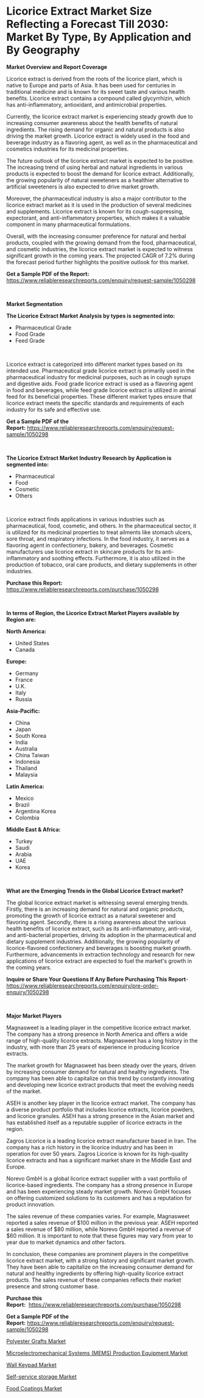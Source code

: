<p><h1>Licorice Extract Market Size Reflecting a Forecast Till 2030: Market By Type, By Application and By Geography</h1></p><p><strong>Market Overview and Report Coverage</strong></p>
<p><p>Licorice extract is derived from the roots of the licorice plant, which is native to Europe and parts of Asia. It has been used for centuries in traditional medicine and is known for its sweet taste and various health benefits. Licorice extract contains a compound called glycyrrhizin, which has anti-inflammatory, antioxidant, and antimicrobial properties.</p><p>Currently, the licorice extract market is experiencing steady growth due to increasing consumer awareness about the health benefits of natural ingredients. The rising demand for organic and natural products is also driving the market growth. Licorice extract is widely used in the food and beverage industry as a flavoring agent, as well as in the pharmaceutical and cosmetics industries for its medicinal properties.</p><p>The future outlook of the licorice extract market is expected to be positive. The increasing trend of using herbal and natural ingredients in various products is expected to boost the demand for licorice extract. Additionally, the growing popularity of natural sweeteners as a healthier alternative to artificial sweeteners is also expected to drive market growth.</p><p>Moreover, the pharmaceutical industry is also a major contributor to the licorice extract market as it is used in the production of several medicines and supplements. Licorice extract is known for its cough-suppressing, expectorant, and anti-inflammatory properties, which makes it a valuable component in many pharmaceutical formulations.</p><p>Overall, with the increasing consumer preference for natural and herbal products, coupled with the growing demand from the food, pharmaceutical, and cosmetic industries, the licorice extract market is expected to witness significant growth in the coming years. The projected CAGR of 7.2% during the forecast period further highlights the positive outlook for this market.</p></p>
<p><strong>Get a Sample PDF of the Report:</strong> <a href="https://www.reliableresearchreports.com/enquiry/request-sample/1050298">https://www.reliableresearchreports.com/enquiry/request-sample/1050298</a></p>
<p>&nbsp;</p>
<p><strong>Market Segmentation</strong></p>
<p><strong>The Licorice Extract Market Analysis by types is segmented into:</strong></p>
<p><ul><li>Pharmaceutical Grade</li><li>Food Grade</li><li>Feed Grade</li></ul></p>
<p>&nbsp;</p>
<p><p>Licorice extract is categorized into different market types based on its intended use. Pharmaceutical grade licorice extract is primarily used in the pharmaceutical industry for medicinal purposes, such as in cough syrups and digestive aids. Food grade licorice extract is used as a flavoring agent in food and beverages, while feed grade licorice extract is utilized in animal feed for its beneficial properties. These different market types ensure that licorice extract meets the specific standards and requirements of each industry for its safe and effective use.</p></p>
<p><strong>Get a Sample PDF of the Report:</strong>&nbsp;<a href="https://www.reliableresearchreports.com/enquiry/request-sample/1050298">https://www.reliableresearchreports.com/enquiry/request-sample/1050298</a></p>
<p>&nbsp;</p>
<p><strong>The Licorice Extract Market Industry Research by Application is segmented into:</strong></p>
<p><ul><li>Pharmaceutical</li><li>Food</li><li>Cosmetic</li><li>Others</li></ul></p>
<p>&nbsp;</p>
<p><p>Licorice extract finds applications in various industries such as pharmaceutical, food, cosmetic, and others. In the pharmaceutical sector, it is utilized for its medicinal properties to treat ailments like stomach ulcers, sore throat, and respiratory infections. In the food industry, it serves as a flavoring agent in confectionery, bakery, and beverages. Cosmetic manufacturers use licorice extract in skincare products for its anti-inflammatory and soothing effects. Furthermore, it is also utilized in the production of tobacco, oral care products, and dietary supplements in other industries.</p></p>
<p><strong>Purchase this Report:</strong>&nbsp; <a href="https://www.reliableresearchreports.com/purchase/1050298">https://www.reliableresearchreports.com/purchase/1050298</a></p>
<p>&nbsp;</p>
<p><strong>In terms of Region, the Licorice Extract Market Players available by Region are:</strong></p>
<p>
    <p> <strong> North America: </strong>
        <ul>
            <li>United States</li>
            <li>Canada</li>
        </ul>
        </p> 
    <p> <strong> Europe: </strong>
        <ul>
            <li>Germany</li>
            <li>France</li>
            <li>U.K.</li>
            <li>Italy</li>
            <li>Russia</li>
        </ul>
        </p> 
    <p> <strong> Asia-Pacific: </strong>
        <ul>
            <li>China</li>
            <li>Japan</li>
            <li>South Korea</li>
            <li>India</li>
            <li>Australia</li>
            <li>China Taiwan</li>
            <li>Indonesia</li>
            <li>Thailand</li>
            <li>Malaysia</li>
        </ul>
        </p> 
    <p> <strong> Latin America: </strong>
        <ul>
            <li>Mexico</li>
            <li>Brazil</li>
            <li>Argentina Korea</li>
            <li>Colombia</li>
        </ul>
        </p> 
    <p> <strong> Middle East & Africa: </strong>
        <ul>
            <li>Turkey</li>
            <li>Saudi</li>
            <li>Arabia</li>
            <li>UAE</li>
            <li>Korea</li>
        </ul>
    </p>
    </p>
<p>&nbsp;</p>
<p><strong>What are the Emerging Trends in the Global Licorice Extract market?</strong></p>
<p><p>The global licorice extract market is witnessing several emerging trends. Firstly, there is an increasing demand for natural and organic products, promoting the growth of licorice extract as a natural sweetener and flavoring agent. Secondly, there is a rising awareness about the various health benefits of licorice extract, such as its anti-inflammatory, anti-viral, and anti-bacterial properties, driving its adoption in the pharmaceutical and dietary supplement industries. Additionally, the growing popularity of licorice-flavored confectionery and beverages is boosting market growth. Furthermore, advancements in extraction technology and research for new applications of licorice extract are expected to fuel the market's growth in the coming years.</p></p>
<p><strong>Inquire or Share Your Questions If Any Before Purchasing This Report</strong>- <a href="https://www.reliableresearchreports.com/enquiry/pre-order-enquiry/1050298">https://www.reliableresearchreports.com/enquiry/pre-order-enquiry/1050298</a></p>
<p>&nbsp;</p>
<p><strong>Major Market Players</strong></p>
<p><p>Magnasweet is a leading player in the competitive licorice extract market. The company has a strong presence in North America and offers a wide range of high-quality licorice extracts. Magnasweet has a long history in the industry, with more than 25 years of experience in producing licorice extracts. </p><p>The market growth for Magnasweet has been steady over the years, driven by increasing consumer demand for natural and healthy ingredients. The company has been able to capitalize on this trend by constantly innovating and developing new licorice extract products that meet the evolving needs of the market. </p><p>ASEH is another key player in the licorice extract market. The company has a diverse product portfolio that includes licorice extracts, licorice powders, and licorice granules. ASEH has a strong presence in the Asian market and has established itself as a reputable supplier of licorice extracts in the region. </p><p>Zagros Licorice is a leading licorice extract manufacturer based in Iran. The company has a rich history in the licorice industry and has been in operation for over 50 years. Zagros Licorice is known for its high-quality licorice extracts and has a significant market share in the Middle East and Europe. </p><p>Norevo GmbH is a global licorice extract supplier with a vast portfolio of licorice-based ingredients. The company has a strong presence in Europe and has been experiencing steady market growth. Norevo GmbH focuses on offering customized solutions to its customers and has a reputation for product innovation. </p><p>The sales revenue of these companies varies. For example, Magnasweet reported a sales revenue of $100 million in the previous year. ASEH reported a sales revenue of $80 million, while Norevo GmbH reported a revenue of $60 million. It is important to note that these figures may vary from year to year due to market dynamics and other factors.</p><p>In conclusion, these companies are prominent players in the competitive licorice extract market, with a strong history and significant market growth. They have been able to capitalize on the increasing consumer demand for natural and healthy ingredients by offering high-quality licorice extract products. The sales revenue of these companies reflects their market presence and strong customer base.</p></p>
<p><strong>Purchase this Report:</strong>&nbsp;&nbsp;<a href="https://www.reliableresearchreports.com/purchase/1050298">https://www.reliableresearchreports.com/purchase/1050298</a></p>
<p></p>
<p><strong>Get a Sample PDF of the Report:</strong>&nbsp;<a href="https://www.reliableresearchreports.com/enquiry/request-sample/1050298">https://www.reliableresearchreports.com/enquiry/request-sample/1050298</a></p>
<p><p><a href="https://www.linkedin.com/pulse/polyester-grafts-market-size-share-global-analysis-report-ku9ge/">Polyester Grafts Market</a></p><p><a href="https://www.linkedin.com/pulse/microelectromechanical-systems-mems-production-equipment-xotie/">Microelectromechanical Systems (MEMS) Production Equipment Market</a></p><p><a href="https://medium.com/@devidwarnerrp23/wall-keypad-market-analysis-and-sze-forecasted-for-period-from-2023-to-2030-9fcf3bae889c">Wall Keypad Market</a></p><p><a href="https://www.linkedin.com/pulse/self-service-storage-market-research-report-provides-thorough-uoaae/">Self-service storage Market</a></p><p><a href="https://medium.com/@hollymayert/food-coatings-market-comprehensive-assessment-by-type-application-and-geography-48086912e222">Food Coatings Market</a></p></p>